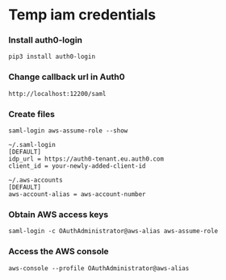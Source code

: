 # Temp iam credentials

### Install auth0-login
```
pip3 install auth0-login
```

### Change callback url in Auth0
```
http://localhost:12200/saml
```

### Create files
```
saml-login aws-assume-role --show
```

```
~/.saml-login
[DEFAULT]
idp_url = https://auth0-tenant.eu.auth0.com
client_id = your-newly-added-client-id
```

```
~/.aws-accounts
[DEFAULT]
aws-account-alias = aws-account-number
```

### Obtain AWS access keys

```
saml-login -c OAuthAdministrator@aws-alias aws-assume-role
```

### Access the AWS console
```
aws-console --profile OAuthAdministrator@aws-alias 
```
